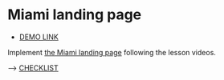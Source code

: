 # Miami landing page
- [DEMO LINK](https://Rozdorozhnii.github.io/layout_miami/)

Implement [the Miami landing page](https://www.figma.com/file/nHz8bflIwJaWP3P99vKTH5/miami_home_new?node-id=16033%3A3)
following the lesson videos.

--> [CHECKLIST](https://github.com/mate-academy/layout_miami/blob/master/checklist.md)
